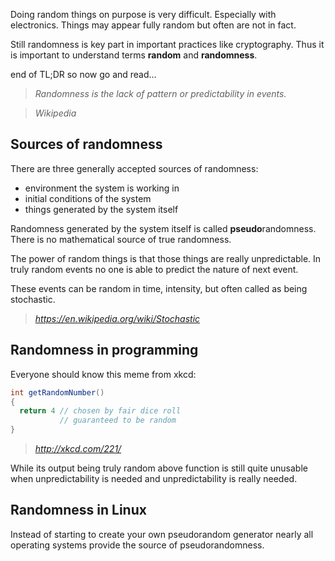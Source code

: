 Doing random things on purpose is very difficult. Especially with electronics. Things
may appear fully random but often are not in fact.

Still randomness is key part in important practices like cryptography. Thus it is
important to understand terms **random** and **randomness**.

end of TL;DR so now go and read...

> _Randomness is the lack of pattern or predictability in events._

> _Wikipedia_

Sources of randomness
---

There are three generally accepted sources of randomness:
* environment the system is working in
* initial conditions of the system
* things generated by the system itself

Randomness generated by the system itself is called **pseudo**randomness. There is no
mathematical source of true randomness.

The power of random things is that those things are really unpredictable. In truly
random events no one is able to predict the nature of next event.

These events can be random in time, intensity, but often called as being stochastic.

> _https://en.wikipedia.org/wiki/Stochastic_

Randomness in programming
---

Everyone should know this meme from xkcd:

```java
int getRandomNumber()
{
  return 4 // chosen by fair dice roll
           // guaranteed to be random
}
```
> _http://xkcd.com/221/_

While its output being truly random above function is still quite unusable when
unpredictability is needed and unpredictability is really needed.

Randomness in Linux
---

Instead of starting to create your own pseudorandom generator nearly all operating
systems provide the source of pseudorandomness.

